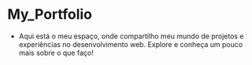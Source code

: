 # My_Portfolio

- Aqui está o meu espaço, onde compartilho meu mundo de projetos e experiências no desenvolvimento web. Explore e conheça um pouco mais sobre o que faço!
